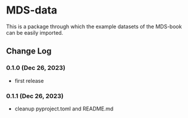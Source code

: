 # MDS-data

This is a package through which the example datasets of the MDS-book can be easily imported.

## Change Log

### 0.1.0 (Dec 26, 2023)
- first release

### 0.1.1 (Dec 26, 2023)
- cleanup pyproject.toml and README.md